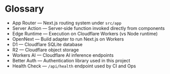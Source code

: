 # Glossary

- App Router — Next.js routing system under `src/app`
- Server Action — Server‑side function invoked directly from components
- Edge Runtime — Execution on Cloudflare Workers (vs Node runtime)
- OpenNext — Build adapter to run Next.js on Workers
- D1 — Cloudflare SQLite database
- R2 — Cloudflare object storage
- Workers AI — Cloudflare AI inference endpoints
- Better Auth — Authentication library used in this project
- Health Check — `/api/health` endpoint used by CI and Ops

